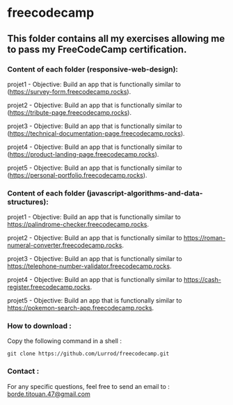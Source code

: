 # freecodecamp


## This folder contains all my exercises allowing me to pass my FreeCodeCamp certification.


### Content of each folder (responsive-web-design):


projet1 - Objective: Build an app that is functionally similar to (https://survey-form.freecodecamp.rocks).

projet2 - Objective: Build an app that is functionally similar to (https://tribute-page.freecodecamp.rocks).

projet3 - Objective: Build an app that is functionally similar to (https://technical-documentation-page.freecodecamp.rocks).

projet4 - Objective: Build an app that is functionally similar to (https://product-landing-page.freecodecamp.rocks).

projet5 - Objective: Build an app that is functionally similar to (https://personal-portfolio.freecodecamp.rocks).


### Content of each folder (javascript-algorithms-and-data-structures):

projet1 - Objective: Build an app that is functionally similar to https://palindrome-checker.freecodecamp.rocks.

projet2 - Objective: Build an app that is functionally similar to https://roman-numeral-converter.freecodecamp.rocks.

projet3 - Objective: Build an app that is functionally similar to https://telephone-number-validator.freecodecamp.rocks.

projet4 - Objective: Build an app that is functionally similar to https://cash-register.freecodecamp.rocks.

projet5 - Objective: Build an app that is functionally similar to https://pokemon-search-app.freecodecamp.rocks.

### How to download :

Copy the following command in a shell :

```
git clone https://github.com/Lurrod/freecodecamp.git
```

### Contact :

For any specific questions, feel free to send an email to : [borde.titouan.47@gmail.com](mailto:borde.titouan.47@gmail.com)
